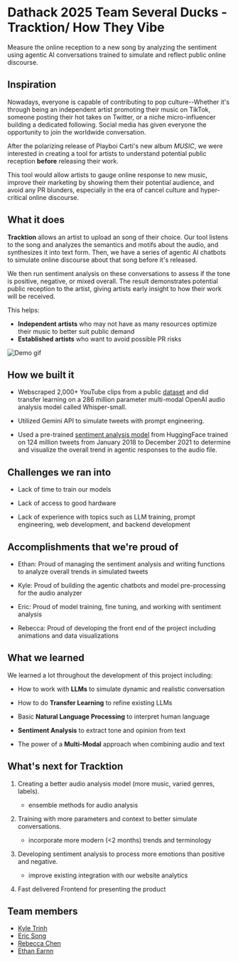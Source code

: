 # Dathack 2025 Team Several Ducks - Tracktion/ How They Vibe
Measure the online reception to a new song by analyzing the sentiment using agentic AI conversations trained to simulate and reflect public online discourse.

## Inspiration

Nowadays, everyone is capable of contributing to pop culture--Whether it's through being an independent artist promoting their music on TikTok, someone posting their hot takes on Twitter, or a niche micro-influencer building a dedicated following. Social media has given everyone the opportunity to join the worldwide conversation.  

After the polarizing release of Playboi Carti's new album *MUSIC*, we were interested in creating a tool for artists to understand potential public reception **before** releasing their work. 

This tool would allow artists to gauge online response to new music, improve their marketing by showing them their potential audience, and avoid any PR blunders, especially in the era of cancel culture and hyper-critical online discourse.

## What it does

**Tracktion** allows an artist to upload an song of their choice. Our tool listens to the song and analyzes the semantics and motifs about the audio, and synthesizes it into text form. Then, we have a series of agentic AI chatbots to simulate online discourse about that song before it's released.

We then run sentiment analysis on these conversations to assess if the tone is positive, negative, or mixed overall. The result demonstrates potential public reception to the artist, giving artists early insight to how their work will be received.

This helps:
- **Independent artists** who may not have as many resources optimize their music to better suit public demand
- **Established artists** who want to avoid possible PR risks


![Demo gif](https://github.com/rcwoshimao/several-ducks-datahacks25/blob/main/demo.gif)
## How we built it

- Webscraped 2,000+ YouTube clips from a public [dataset](https://www.kaggle.com/datasets/googleai/musiccaps?resource=download) and did transfer learning on a 286 million parameter multi-modal OpenAI audio analysis model called Whisper-small. 

- Utilized Gemini API to simulate tweets with prompt engineering. 

- Used a pre-trained [sentiment analysis model](https://huggingface.co/cardiffnlp/twitter-roberta-base-sentiment-latest) from HuggingFace trained on 124 million tweets from January 2018 to December 2021 to determine and visualize the overall trend in agentic responses to the audio file. 

## Challenges we ran into

- Lack of time to train our models

- Lack of access to good hardware

- Lack of experience with topics such as LLM training, prompt engineering, web development, and backend development

## Accomplishments that we're proud of

- Ethan: Proud of managing the sentiment analysis and writing functions to analyze overall trends in simulated tweets

- Kyle: Proud of building the agentic chatbots and model pre-processing for the audio analyzer

- Eric: Proud of model training, fine tuning, and working with sentiment analysis

- Rebecca: Proud of developing the front end of the project including animations and data visualizations 

## What we learned

We learned a lot throughout the development of this project including:

- How to work with **LLMs** to simulate dynamic and realistic conversation

- How to do **Transfer Learning** to refine existing LLMs

- Basic **Natural Language Processing** to interpret human language

- **Sentiment Analysis** to extract tone and opinion from text

- The power of a **Multi-Modal** approach when combining audio and text 


## What's next for Tracktion

1. Creating a better audio analysis model (more music, varied genres, labels). 
    - ensemble methods for audio analysis

2. Training with more parameters and context to better simulate conversations. 
    - incorporate more modern (<2 months) trends and terminology
    
3. Developing sentiment analysis to process more emotions than positive and negative.
    - improve existing integration with our website analytics
4. Fast delivered Frontend for presenting the product


## Team members 
- [Kyle Trinh](https://github.com/pink10000)
- [Eric Song](https://github.com/e7song) 
- [Rebecca Chen](https://github.com/rcwoshimao)
- [Ethan Earnn](https://github.com/earnn04) 

